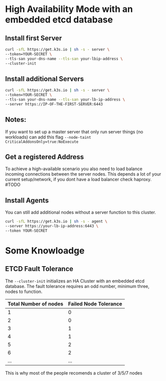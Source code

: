 # High Availability Mode with an embedded etcd database
## Install first Server
```bash
curl -sfL https://get.k3s.io | sh -s - server \
--token=YOUR-SECRET \
--tls-san your-dns-name --tls-san your-lbip-address \
--cluster-init
```
## Install additional Servers
```bash
curl -sfL https://get.k3s.io | sh -s - server \
--token=YOUR-SECRET \
--tls-san your-dns-name --tls-san your-lb-ip-address \
--server https://IP-OF-THE-FIRST-SERVER:6443
```

## Notes:
If you want to set up a master server that only run server things (no workloads) can add this flag
`--node-taint CriticalAddonsOnly=true:NoExecute`

## Get a registered Address
To achieve a high-available scenario you also need to load balance incoming connections between the server nodes.
This depends a lot of your current setup/network, if you dont have a load balancer check haproxy. #TODO

## Install Agents
You can still add additional nodes without a server function to this cluster.
```bash
curl -sfL https://get.k3s.io | sh -s - agent \
--server https://your-lb-ip-address:6443 \
--token YOUR-SECRET
```

# Some Knowloadge

## ETCD Fault Tolerance
The `--cluster-init` initializes an HA Cluster with an embedded etcd database. The fault tolerance requires an odd number, minimum three, nodes to function.

Total Number of nodes | Failed Node Tolerance
---|---
1|0
2|0
3|1
4|1
5|2
6|2
...|...

This is why most of the people recomends a cluster of 3/5/7 nodes
